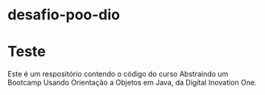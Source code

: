 # desafio-poo-dio

<h1>Teste</h1>
<p>Este é um respositório contendo o código do curso Abstraindo um Bootcamp Usando Orientação a Objetos em Java, da Digital Inovation One.</p>
